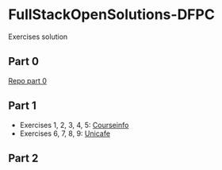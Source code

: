# FullStackOpenSolutions-DFPC

Exercises solution

## Part 0

[Repo part 0](https://github.com/danielpuliche/FullStackOpen-Part0)

## Part 1

- Exercises 1, 2, 3, 4, 5: [Courseinfo](./Part1/courseinfo)
- Exercises 6, 7, 8, 9: [Unicafe](./Part1/unicafe)

## Part 2
